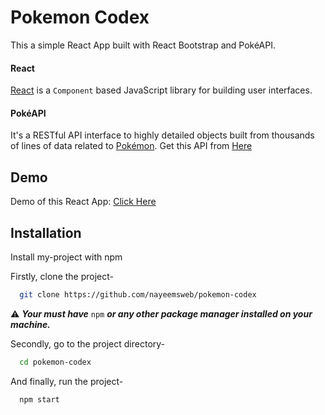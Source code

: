 # Pokemon Codex

This a simple React App built with React Bootstrap and PokéAPI.

#### React
[React](https://reactjs.org/) is a `Component` based JavaScript library for building user interfaces.

#### PokéAPI
It's a  RESTful API interface to highly detailed objects built from 
thousands of lines of data related to [Pokémon](https://en.wikipedia.org/wiki/Pok%C3%A9mon).
Get this API from [Here](https://pokeapi.co/)

## Demo

Demo of this React App: 
[Click Here](https://nayeemsweb.github.io/pokemon-codex/)


## Installation

Install my-project with npm

Firstly, clone the project-
```bash
  git clone https://github.com/nayeemsweb/pokemon-codex
```
⚠️ ***Your must have*** `npm` ***or any other package manager installed on your machine.***

Secondly, go to the project directory-
```bash
  cd pokemon-codex
```
And finally, run the project-
```bash
  npm start
```
    